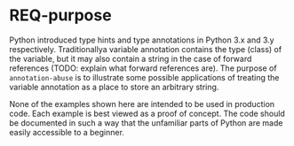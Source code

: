 # REQ-purpose
Python introduced type hints and type annotations in Python 3.x and 3.y respectively. Traditionallya variable annotation contains the type (class) of the variable, but it may also contain a string in the case of forward references (TODO: explain what forward references are). The purpose of `annotation-abuse` is to illustrate some possible applications of treating the variable annotation as a place to store an arbitrary string.

None of the examples shown here are intended to be used in production code. Each example is best viewed as a proof of concept. The code should be documented in such a way that the unfamiliar parts of Python are made easily accessible to a beginner.
